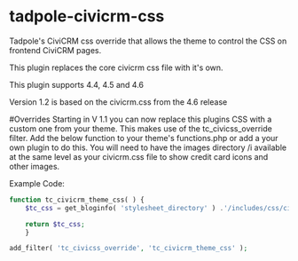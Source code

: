# tadpole-civicrm-css
Tadpole's CiviCRM css override that allows the theme to control the CSS on frontend CiviCRM pages.

This plugin replaces the core civicrm css file with it's own.

This plugin supports 4.4, 4.5 and 4.6

Version 1.2 is based on the civicrm.css from the 4.6 release


#Overrides
Starting in V 1.1 you can now replace this plugins CSS with a custom one from your theme.  This makes use of the tc_civicss_override filter.  Add the below function to your theme's functions.php or add a your own plugin to do this.   You will need to have the images directory /i  available at the same level as your civicrm.css file to show credit card icons and other images.

Example Code:

```php
function tc_civicrm_theme_css( ) {
    $tc_css = get_bloginfo( 'stylesheet_directory' ) .'/includes/css/civicrm.css';

    return $tc_css;
    }

add_filter( 'tc_civicss_override', 'tc_civicrm_theme_css' ); 
```
